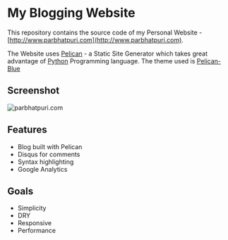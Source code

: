 My Blogging Website
===================

This repository contains the source code of my Personal Website - 
[http://www.parbhatpuri.com](http://www.parbhatpuri.com).

The Website uses [Pelican](http://blog.getpelican.com/) - a
Static Site Generator which takes great advantage of [Python](https://www.python.org/) Programming
language. The theme used is [Pelican-Blue](https://github.com/Parbhat/pelican-blue)

## Screenshot

![parbhatpuri.com](http://i.imgur.com/D8LX9Ft.png)

## Features
- Blog built with Pelican
- Disqus for comments
- Syntax highlighting
- Google Analytics

## Goals
- Simplicity
- DRY
- Responsive
- Performance

